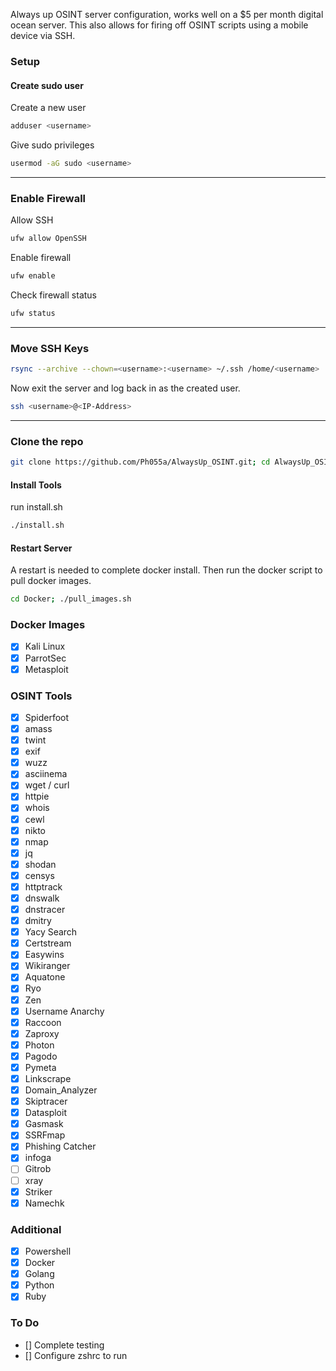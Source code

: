 Always up OSINT server configuration, works well on a $5 per month digital ocean server. This also allows for firing off OSINT scripts using a mobile device via SSH.

### Setup

#### Create sudo user
Create a new user
```bash
adduser <username>
```
Give sudo privileges
```bash
usermod -aG sudo <username>
```

---
### Enable Firewall
Allow SSH
```bash
ufw allow OpenSSH
```
Enable firewall
```bash
ufw enable
```
Check firewall status
```bash
ufw status
```

---
### Move SSH Keys
```bash
rsync --archive --chown=<username>:<username> ~/.ssh /home/<username>
```

Now exit the server and log back in as the created user.
```bash
ssh <username>@<IP-Address>
```
---

### Clone the repo
```bash
git clone https://github.com/Ph055a/AlwaysUp_OSINT.git; cd AlwaysUp_OSINT.git 
```

#### Install Tools
run install.sh
```bash
./install.sh
```
#### Restart Server
A restart is needed to complete docker install. Then run the docker script to pull docker images.
```bash
cd Docker; ./pull_images.sh
```
### Docker Images
- [x] Kali Linux
- [x] ParrotSec
- [x] Metasploit  

### OSINT Tools
- [x] Spiderfoot
- [x] amass
- [x] twint
- [x] exif
- [x] wuzz
- [x] asciinema
- [x] wget / curl
- [x] httpie
- [x] whois
- [x] cewl
- [x] nikto
- [x] nmap
- [x] jq
- [x] shodan
- [x] censys
- [x] httptrack
- [x] dnswalk
- [x] dnstracer
- [x] dmitry
- [x] Yacy Search
- [x] Certstream
- [x] Easywins
- [x] Wikiranger
- [x] Aquatone
- [x] Ryo
- [x] Zen
- [x] Username Anarchy
- [x] Raccoon
- [x] Zaproxy
- [x] Photon
- [x] Pagodo
- [x] Pymeta
- [x] Linkscrape
- [x] Domain_Analyzer
- [x] Skiptracer
- [x] Datasploit
- [x] Gasmask
- [x] SSRFmap
- [x] Phishing Catcher
- [x] infoga
- [ ] Gitrob
- [ ] xray
- [x] Striker
- [x] Namechk

### Additional
- [x] Powershell
- [x] Docker
- [x] Golang
- [x] Python
- [x] Ruby

### To Do
- [] Complete testing
- [] Configure zshrc to run
